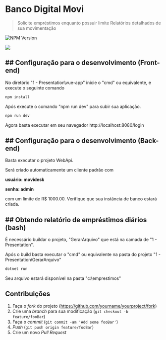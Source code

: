 # Banco Digital Movi
> Solicite empréstimos enquanto possuir limite
> Relatórios detalhados de sua movimentação

![NPM Version][npm-image]

![](../header.png)

## ## Configuração para o desenvolvimento (Front-end)

No diretório "1 - Presentation\vue-app" inicie o "cmd" ou equivalente, e execute o seguinte comando

```sh
npm install
```

Após execute o comando "npm run dev" para subir sua aplicação.

```sh
npm run dev
```

Agora basta executar em seu navegador http://localhost:8080/login

## ## Configuração para o desenvolvimento (Back-end)

Basta executar o projeto WebApi.

Será criado automaticamente um cliente padrão com 

**usuário: movidesk**

**senha: admin** 

com um limite de R$ 1000.00.
Verifique que sua instância de banco estará criada.

## ## Obtendo relatório de empréstimos diários (bash)

É necessário buildar o projeto, "GerarArquivo" que está na camada de "1 - Presentation".

Após o build basta executar o "cmd" ou equivalente na pasta do projeto "1 - Presentation\GerarArquivo"

```sh
dotnet run
```

Seu arquivo estará disponível na pasta "c:\emprestimos"

## Contribuições

1. Faça o _fork_ do projeto (<https://github.com/yourname/yourproject/fork>)
2. Crie uma _branch_ para sua modificação (`git checkout -b feature/fooBar`)
3. Faça o _commit_ (`git commit -am 'Add some fooBar'`)
4. _Push_ (`git push origin feature/fooBar`)
5. Crie um novo _Pull Request_

[npm-image]: https://img.shields.io/npm/v/datadog-metrics.svg?style=flat-square
[npm-url]: https://npmjs.org/package/datadog-metrics
[npm-downloads]: https://img.shields.io/npm/dm/datadog-metrics.svg?style=flat-square
[travis-image]: https://img.shields.io/travis/dbader/node-datadog-metrics/master.svg?style=flat-square
